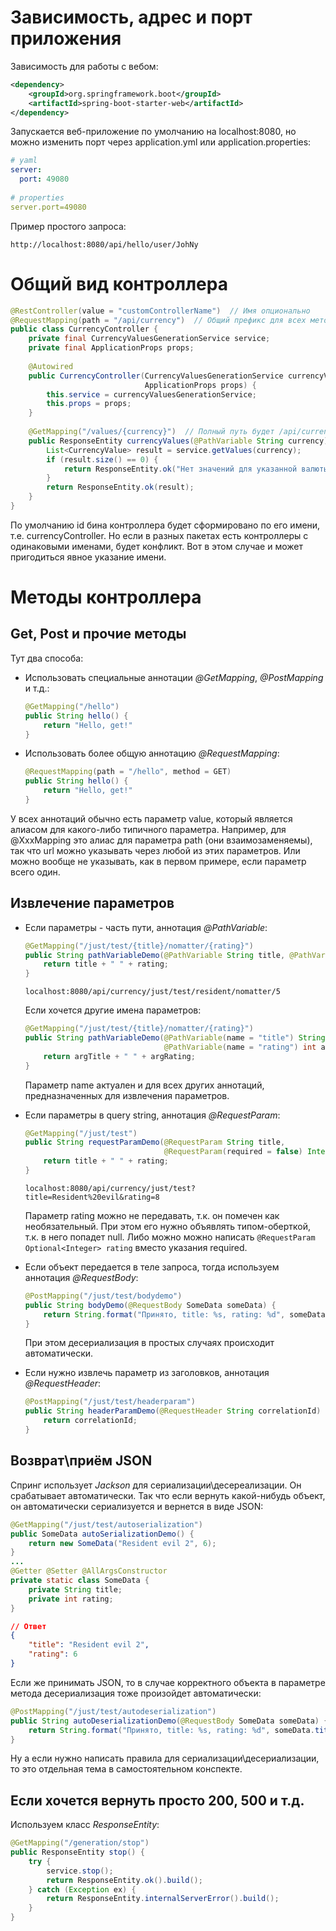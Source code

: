 # Зависимость, адрес и порт приложения

Зависимость для работы с вебом:

```xml
<dependency>
    <groupId>org.springframework.boot</groupId>
    <artifactId>spring-boot-starter-web</artifactId>
</dependency>
```

Запускается веб-приложение по умолчанию на localhost:8080, но можно изменить порт через application.yml или application.properties:

```yaml
# yaml
server:
  port: 49080
  
# properties
server.port=49080
```

Пример простого запроса:

```
http://localhost:8080/api/hello/user/JohNy
```

# Общий вид контроллера

```java
@RestController(value = "customControllerName")  // Имя опционально
@RequestMapping(path = "/api/currency")  // Общий префикс для всех методов, если надо
public class CurrencyController {
    private final CurrencyValuesGenerationService service;
    private final ApplicationProps props;
    
    @Autowired
    public CurrencyController(CurrencyValuesGenerationService currencyValuesGenerationService, 
                              ApplicationProps props) {
        this.service = currencyValuesGenerationService;
        this.props = props;
    }
    
    @GetMapping("/values/{currency}")  // Полный путь будет /api/currency/values/RUB
    public ResponseEntity currencyValues(@PathVariable String currency) {
        List<CurrencyValue> result = service.getValues(currency);
        if (result.size() == 0) {
            return ResponseEntity.ok("Нет значений для указанной валюты");
        }
        return ResponseEntity.ok(result);
    }
}
```

По умолчанию id бина контроллера будет сформировано по его имени, т.е. currencyController. Но если в разных пакетах есть контроллеры с одинаковыми именами, будет конфликт. Вот в этом случае и может пригодиться явное указание имени.

# Методы контроллера

## Get, Post и прочие методы

Тут два способа:

* Использовать специальные аннотации *@GetMapping*, *@PostMapping* и т.д.:

  ```java
  @GetMapping("/hello")
  public String hello() {
      return "Hello, get!"
  }
  ```

* Использовать более общую аннотацию *@RequestMapping*:

  ```java
  @RequestMapping(path = "/hello", method = GET)
  public String hello() {
      return "Hello, get!"
  }
  ```

У всех аннотаций обычно есть параметр value, который является алиасом для какого-либо типичного параметра. Например, для @XxxMapping это алиас для параметра path (они взаимозаменяемы), так что url можно указывать через любой из этих параметров. Или можно вообще не указывать, как в первом примере, если параметр всего один.

## Извлечение параметров

* Если параметры - часть пути, аннотация *@PathVariable*:

  ```java
  @GetMapping("/just/test/{title}/nomatter/{rating}")
  public String pathVariableDemo(@PathVariable String title, @PathVariable int rating) {
      return title + " " + rating;
  }
  ```

  ```
  localhost:8080/api/currency/just/test/resident/nomatter/5
  ```

  Если хочется другие имена параметров:

  ```java
  @GetMapping("/just/test/{title}/nomatter/{rating}")
  public String pathVariableDemo(@PathVariable(name = "title") String argTitle,
                                 @PathVariable(name = "rating") int argRating) {
      return argTitle + " " + argRating;
  }
  ```

  Параметр name актуален и для всех других аннотаций, предназначенных для извлечения параметров.

* Если параметры в query string, аннотация *@RequestParam*:

  ```java
  @GetMapping("/just/test")
  public String requestParamDemo(@RequestParam String title,
                                 @RequestParam(required = false) Integer rating) {
      return title + " " + rating;
  }
  ```

  ```
  localhost:8080/api/currency/just/test?title=Resident%20evil&rating=8
  ```

  Параметр rating можно не передавать, т.к. он помечен как необязательный. При этом его нужно объявлять типом-оберткой, т.к. в него попадет null. Либо можно можно написать `@RequestParam Optional<Integer> rating` вместо указания required.

* Если объект передается в теле запроса, тогда используем аннотация *@RequestBody*:

  ```java
  @PostMapping("/just/test/bodydemo")
  public String bodyDemo(@RequestBody SomeData someData) {
      return String.format("Принято, title: %s, rating: %d", someData.title, someData.rating);
  }
  ```

  При этом десериализация в простых случаях происходит автоматически.

* Если нужно извлечь параметр из заголовков, аннотация *@RequestHeader*:

  ```java
  @PostMapping("/just/test/headerparam")
  public String headerParamDemo(@RequestHeader String correlationId) {
      return correlationId;
  }
  ```


## Возврат\приём JSON

Спринг использует *Jackson* для сериализации\десереализации. Он срабатывает автоматически. Так что если вернуть какой-нибудь объект, он автоматически сериализуется и вернется в виде JSON:

```java
@GetMapping("/just/test/autoserialization")
public SomeData autoSerializationDemo() {
    return new SomeData("Resident evil 2", 6);
}
...
@Getter @Setter @AllArgsConstructor
private static class SomeData {
    private String title;
    private int rating;
}
```

```json
// Ответ
{
	"title": "Resident evil 2",
	"rating": 6
}
```

Если же принимать JSON, то в случае корректного объекта в параметре метода десериализация тоже произойдет автоматически:

```java
@PostMapping("/just/test/autodeserialization")
public String autoDeserializationDemo(@RequestBody SomeData someData) {
    return String.format("Принято, title: %s, rating: %d", someData.title, someData.rating);
}
```

Ну а если нужно написать правила для сериализации\десериализации, то это отдельная тема в самостоятельном конспекте.

## Если хочется вернуть просто 200, 500 и т.д.

Используем класс *ResponseEntity*:

```java
@GetMapping("/generation/stop")
public ResponseEntity stop() {
    try {
        service.stop();
        return ResponseEntity.ok().build();
    } catch (Exception ex) {
        return ResponseEntity.internalServerError().build();
    }
}
```
